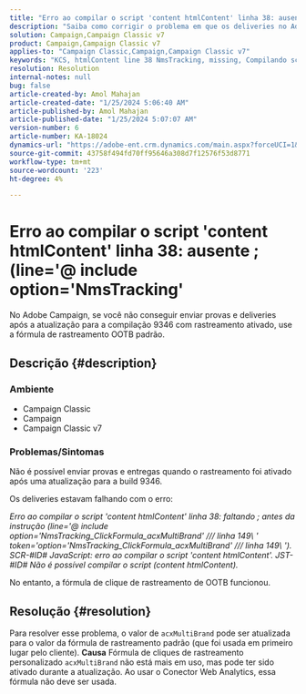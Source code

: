 ```yaml
---
title: "Erro ao compilar o script 'content htmlContent' linha 38: ausente ; (line='@ include option='NmsTracking'"
description: "Saiba como corrigir o problema em que os deliveries no Adobe Campaign estão falhando com o erro \"Não é possível compilar\". Use a fórmula de rastreamento padrão."
solution: Campaign,Campaign Classic v7
product: Campaign,Campaign Classic v7
applies-to: "Campaign Classic,Campaign,Campaign Classic v7"
keywords: "KCS, htmlContent line 38 NmsTracking, missing, Compilando script, Campanha, Campaign Classic"
resolution: Resolution
internal-notes: null
bug: false
article-created-by: Amol Mahajan
article-created-date: "1/25/2024 5:06:40 AM"
article-published-by: Amol Mahajan
article-published-date: "1/25/2024 5:07:07 AM"
version-number: 6
article-number: KA-18024
dynamics-url: "https://adobe-ent.crm.dynamics.com/main.aspx?forceUCI=1&pagetype=entityrecord&etn=knowledgearticle&id=5ae0f184-3fbb-ee11-a569-6045bd006704"
source-git-commit: 43758f494fd70ff95646a308d7f12576f53d8771
workflow-type: tm+mt
source-wordcount: '223'
ht-degree: 4%

---
```


# Erro ao compilar o script &#39;content htmlContent&#39; linha 38: ausente ; (line=&#39;@ include option=&#39;NmsTracking&#39;


No Adobe Campaign, se você não conseguir enviar provas e deliveries após a atualização para a compilação 9346 com rastreamento ativado, use a fórmula de rastreamento OOTB padrão.

## Descrição {#description}


### <b>Ambiente</b>

- Campaign Classic
- Campaign
- Campaign Classic v7




### <b>Problemas/Sintomas</b>

Não é possível enviar provas e entregas quando o rastreamento foi ativado após uma atualização para a build 9346.

Os deliveries estavam falhando com o erro:

*Erro ao compilar o script &#39;content htmlContent&#39; linha 38: faltando ; antes da instrução (line=&#39;@ include option=&#39;NmsTracking_ClickFormula_acxMultiBrand&#39; /// linha 149\ &#39; token=&#39;option=&#39;NmsTracking_ClickFormula_acxMultiBrand&#39; /// linha 149\ &#39;). SCR-#ID# JavaScript: erro ao compilar o script &#39;content htmlContent&#39;. JST-#ID# Não é possível compilar o script (content htmlContent).*

No entanto, a fórmula de clique de rastreamento de OOTB funcionou.


## Resolução {#resolution}


Para resolver esse problema, o valor de `acxMultiBrand` pode ser atualizada para o valor da fórmula de rastreamento padrão (que foi usada em primeiro lugar pelo cliente).
<b>Causa</b>
Fórmula de cliques de rastreamento personalizado `acxMultiBrand` não está mais em uso, mas pode ter sido ativado durante a atualização. Ao usar o Conector Web Analytics, essa fórmula não deve ser usada.






